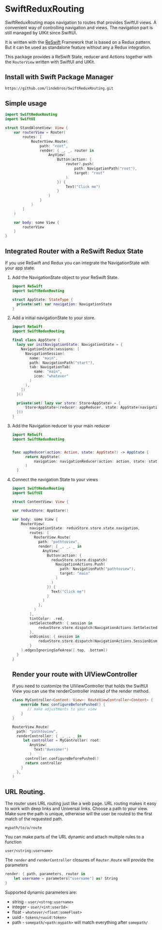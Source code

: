 # SwiftReduxRouting
SwiftReduxRouting maps navigation to routes that provides SwiftUI views. A convenient way of controlling navigation and views. The navigation part is still managed by UIKit since SwiftUI.

It is written with the [ReSwift](https://github.com/ReSwift/ReSwift) Framework that is based on a Redux pattern. But it can be used as standalone feature without any a Redux integration.

This package provides a ReSwift State, reducer and Actions together with the `RouterView` written with SwiftUI and UIKit.

## Install with Swift Package Manager
```Bash
https://github.com/lindebros/SwiftReduxRouting.git
```

## Simple usage
```Swift
import SwiftReduxRouting
import SwiftUI

struct StandAloneView: View {
    var routerView = Router(
        routes: [
            RouterView.Route(
                path: "root",
                render: { _, _, router in
                    AnyView(
                        Button(action: {
                            router?.push(
                                path: NavigationPath("root"),
                                target: "root"
                            )
                        }) {
                            Text("Click me")
                        }
                    )
                }
            )
        ]
    )

    var body: some View {
        routerView
    }
}
```
## Integrated Router with a ReSwift Redux State
If you use ReSwift and Redux you can integrate the NavigationState with your app state.

1. Add the NavigationState object to your ReSwift State.

    ```Swift
    import ReSwift
    import SwiftReduxRouting

    struct AppState: StateType {
      private(set) var navigation: NavigationState
    }
    ```
1. Add a initial navigationState to your store.
    ```Swift
    import ReSwift
    import SwiftReduxRouting

    final class AppStore {
      lazy var initNavigationState: NavigationState = {
        NavigationState(sessions: [
          NavigationSession(
            name: "main",
            path: NavigationPath("start"),
            tab: NavigationTab(
              name: "main",
              icon: "whatever"
            )
          ),
        ])
      }()

      private(set) lazy var store: Store<AppState> = {
          Store<AppState>(reducer: appReducer, state: AppState(navigation: initNavigationState), middleware: [])
      }()
    }
    ```
1. Add the Navigation reducer to your main reducer
    ```Swift
    import ReSwift
    import SwiftReduxRouting


    func appReducer(action: Action, state: AppState?) -> AppState {
          return AppState(
              navigation: navigationReducer(action: action, state: state?.navigation)
          )
      }
    ```
1. Connect the navigation State to your views
    ``` Swift
    import SwiftReduxRouting
    import SwiftUI

    struct ContentView: View {

    var reduxStore: AppStore()

    var body: some View {
        RouterView(
            navigationState: reduxStore.store.state.navigation,
            routes: [
              RouterView.Route(
                path: "pathtoview",
                render: { _, _, _ in
                  AnyView(
                    Button(action: {
                      reduxStore.store.dispatch(
                        NavigationActions.Push(
                          path: NavigationPath("pathtoview"),
                          target: "main"
                        )
                      )
                    }) {
                      Text("Click me")
                    }
                  )
                },
              )
            ],
            tintColor: .red,
            setSelectedPath: { session in
                reduxStore.store.dispatch(NavigationActions.SetSelectedPath(session: session))
            },
            onDismiss: { session in
                reduxStore.store.dispatch(NavigationActions.SessionDismissed(session: session))
            }
        ).edgesIgnoringSafeArea([.top, .bottom])
      }
    }
    ```
    
    ## Render your route with UIViewController
    If you need to customize the UIViewController that holds the SwiftUI View you can use the renderController instead of the render method.
    ```Swift
    class MyController<Content: View>: RouteViewController<Content> {
        override func configureBeforePushed() {
           // make adjustments to your view    
        }
    }
    
    RouterView.Route(
      path: "pathtoview",
      renderController: { _, _, _ in
         let controller = MyController( root:
            AnyView(
              Text("Awesome!")
            )
          controller.configureBeforePushed()
          return controller
        }
      },
    )
    ```

## URL Routing.
The router uses  URL routing just like a web page. URL routing makes it easy to work with deep links and Universal links. 
Choose a path to your view. Make sure the path is unique, otherwise will the user be routed to the first match of the requested path. 

```
mypath/to/a/route
```

You can make parts of the URL dynamic and attach multiple rules to a function
```
user/<string:username>
```
The `render` and `renderController` closures of `Router.Route` will provide the parameters
```Swift
render: { path, parameters, router in
    let username = parameters["username"] as? String
}
```
Supported dynamic parameters are:

- string - `user/<strng:username>`
- integer - `user/<int:userId>`
- float - `whatever/<float:someFloat>` 
- uuid - `tokens/<uuid:token>`
- path - `somepath/<path:mypath>`  will match everything after `somepath/`


